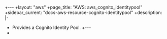 +---
 +layout: "aws"
 +page_title: "AWS: aws_cognito_identitypool"
 +sidebar_current: "docs-aws-resource-cognito-identitypool"
 +description: |-
 +  Provides a Cognito Identity Pool.
 +---
 +
